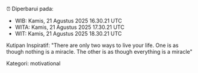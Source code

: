 ⏰ Diperbarui pada:
- WIB: Kamis, 21 Agustus 2025 16.30.21 UTC
- WITA: Kamis, 21 Agustus 2025 17.30.21 UTC
- WIT: Kamis, 21 Agustus 2025 18.30.21 UTC

Kutipan Inspiratif:
"There are only two ways to live your life. One is as though nothing is a miracle. The other is as though everything is a miracle"


Kategori: motivational

